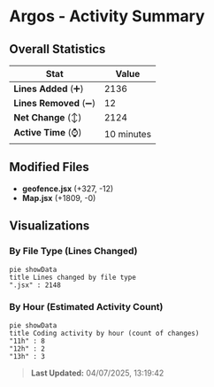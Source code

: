 # Argos - Activity Summary 

## Overall Statistics

| Stat                   | Value                                                             |
| ---------------------- | ----------------------------------------------------------------- |
| **Lines Added** (➕)   | 2136                                          |
| **Lines Removed** (➖) | 12                                        |
| **Net Change** (↕)    | 2124                |
| **Active Time** (⌚)   | 10 minutes |


## Modified Files
- **geofence.jsx** (+327, -12)
- **Map.jsx** (+1809, -0)

## Visualizations

### By File Type (Lines Changed)

```mermaid
pie showData
title Lines changed by file type
".jsx" : 2148
```

### By Hour (Estimated Activity Count)

```mermaid
pie showData
title Coding activity by hour (count of changes)
"11h" : 8
"12h" : 2
"13h" : 3
```


> **Last Updated:** 04/07/2025, 13:19:42